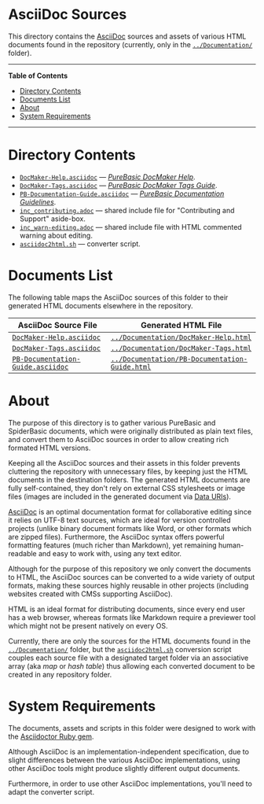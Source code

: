 # AsciiDoc Sources

This directory contains the [AsciiDoc] sources and assets of various HTML documents found in the repository (currently, only in the [`../Documentation/`][Documentation/] folder).


-----

**Table of Contents**

<!-- MarkdownTOC autolink="true" bracket="round" autoanchor="false" lowercase="only_ascii" uri_encoding="true" levels="1,2,3" -->

- [Directory Contents](#directory-contents)
- [Documents List](#documents-list)
- [About](#about)
- [System Requirements](#system-requirements)

<!-- /MarkdownTOC -->

-----

# Directory Contents

- [`DocMaker-Help.asciidoc`][DocMaker-Help.asciidoc] — _[PureBasic DocMaker Help]_.
- [`DocMaker-Tags.asciidoc`][DocMaker-Tags.asciidoc] — _[PureBasic DocMaker Tags Guide]_.
- [`PB-Documentation-Guide.asciidoc`][PB-Documentation-Guide.asciidoc] — _[PureBasic Documentation Guidelines]_.
- [`inc_contributing.adoc`][inc_contributing.adoc] — shared include file for "Contributing and Support" aside-box.
- [`inc_warn-editing.adoc`][inc_warn-editing.adoc] — shared include file with HTML commented warning about editing.
- [`asciidoc2html.sh`][asciidoc2html.sh] — converter script.


# Documents List

The following table maps the AsciiDoc sources of this folder to their generated HTML documents elsewhere in the repository.

|                         AsciiDoc Source File                         |                              Generated HTML File                              |
|----------------------------------------------------------------------|-------------------------------------------------------------------------------|
| [`DocMaker-Help.asciidoc`][DocMaker-Help.asciidoc]                   | [`../Documentation/DocMaker-Help.html`][DocMaker-Help.html]                   |
| [`DocMaker-Tags.asciidoc`][DocMaker-Tags.asciidoc]                   | [`../Documentation/DocMaker-Tags.html`][DocMaker-Tags.html]                   |
| [`PB-Documentation-Guide.asciidoc`][PB-Documentation-Guide.asciidoc] | [`../Documentation/PB-Documentation-Guide.html`][PB-Documentation-Guide.html] |


# About

The purpose of this directory is to gather various PureBasic and SpiderBasic documents, which were originally distributed as plain text files, and convert them to AsciiDoc sources in order to allow creating rich formated HTML versions.

Keeping all the AsciiDoc sources and their assets in this folder prevents cluttering the repository with unnecessary files, by keeping just the HTML documents in the destination folders.
The generated HTML documents are fully self-contained, they don't rely on external CSS stylesheets or image files (images are included in the generated document via [Data URIs]).

[AsciiDoc] is an optimal documentation format for collaborative editing since it relies on UTF-8 text sources, which are ideal for version controlled projects (unlike binary document formats like Word, or other formats which are zipped files).
Furthermore, the AsciiDoc syntax offers powerful formatting features (much richer than Markdown), yet remaining human-readable and easy to work with, using any text editor.

Although for the purpose of this repository we only convert the documents to HTML, the AsciiDoc sources can be converted to a wide variety of output formats, making these sources highly reusable in other projects (including websites created with CMSs supporting AsciiDoc).

HTML is an ideal format for distributing documents, since every end user has a web browser, whereas formats like Markdown require a previewer tool which might not be present natively on every OS.

Currently, there are only the sources for the HTML documents found in the [`../Documentation/`][Documentation/] folder, but the [`asciidoc2html.sh`][asciidoc2html.sh] conversion script couples each source file with a designated target folder via an associative array (aka _map_ or _hash table_) thus allowing each converted document to be created in any repository folder.


# System Requirements

The documents, assets and scripts in this folder were designed to work with the [Asciidoctor Ruby gem].

Although AsciiDoc is an implementation-independent specification, due to slight differences between the various AsciiDoc implementations, using other AsciiDoc tools might produce slightly different output documents.

Furthermore, in order to use other AsciiDoc implementations, you'll need to adapt the converter script.


<!-----------------------------------------------------------------------------
                               REFERENCE LINKS
------------------------------------------------------------------------------>

[AsciiDoc]: https://asciidoc.org/ "Visit AsciiDoc website"
[Asciidoctor]: https://asciidoctor.org/ "Visit Asciidoctor website"
[Asciidoctor Ruby gem]: https://rubygems.org/gems/asciidoctor "Asciidoctor page at RubyGems"

[Data URIs]: https://en.wikipedia.org/wiki/Data_URI_scheme "Wikipedia page on data URI scheme"

<!-- project folders -->

[Documentation/]: ../Documentation/ "Navigate to folder"

<!-- project files -->

[DocMaker-Help.asciidoc]: ./DocMaker-Help.asciidoc "View source document"
[DocMaker-Tags.asciidoc]: ./DocMaker-Tags.asciidoc "View source document"
[PB-Documentation-Guide.asciidoc]: ./PB-Documentation-Guide.asciidoc "View source document"
[asciidoc2html.sh]: ./asciidoc2html.sh "View source script"
[inc_contributing.adoc]: ./inc_contributing.adoc "View source document"
[inc_warn-editing.adoc]: ./inc_warn-editing.adoc "View source document"

<!-- html output files -->

[DocMaker-Help.html]: ../Documentation/DocMaker-Help.html "View generated HTML document"
[DocMaker-Tags.html]: ../Documentation/DocMaker-Tags.html "View generated HTML document"
[PB-Documentation-Guide.html]: ../Documentation/PB-Documentation-Guide.html "View generated HTML document"

<!-- html outpt docs by title -->

[PureBasic DocMaker Help]: ../Documentation/DocMaker-Help.html "View generated HTML file"
[PureBasic DocMaker Tags Guide]: ../Documentation/DocMaker-Tags.html "View generated HTML file"
[PureBasic Documentation Guidelines]: ../Documentation/PB-Documentation-Guide.html "View generated HTML file"


<!-- EOF -->
